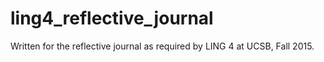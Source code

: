 # ling4_reflective_journal
Written for the reflective journal as required by LING 4 at UCSB, Fall 2015.
